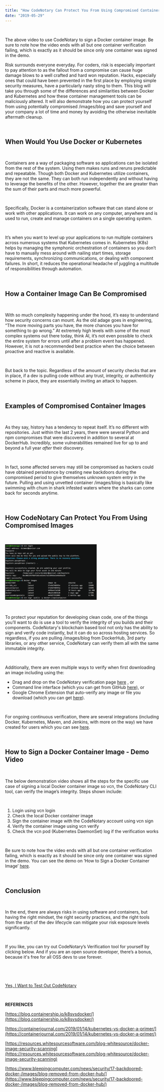 ```yaml
---
title: "How CodeNotary Can Protect You From Using Compromised Container Images"
date: "2019-05-29"
---
```


<script id="asciicast-245394" src="https://asciinema.org/a/245394.js" async></script>

 

The above video to use CodeNotary to sign a Docker container image. Be sure to note how the video ends with all but one container verification failing, which is exactly as it should be since only one container was signed in the demo.

Risk surrounds everyone everyday. For coders, risk is especially important to pay attention to as the fallout from a compromise can cause huge damage blows to a well crafted and hard won reputation. Hacks, especially ones that could have been prevented in the first place by employing simple security measures, have a particularly nasty sting to them. This blog will take you through some of the differences and similarities between Docker and Kubernetes and how these container management tools can be maliciously altered. It will also demonstrate how you can protect yourself from using potentially compromised /images/blog and save yourself and your company a lot of time and money by avoiding the otherwise inevitable aftermath cleanup.

 

## **When Would You Use Docker or Kubernetes**

 

Containers are a way of packaging software so applications can be isolated from the rest of the system. Using them makes runs and reruns predictable and repeatable. Though both Docker and Kubernetes utilize containers, they are not the same. They can both run independently and without having to leverage the benefits of the other. However, together the are greater than the sum of their parts and much more powerful.

 

Specifically, Docker is a containerization software that can stand alone or work with other applications. It can work on any computer, anywhere and is used to run, create and manage containers on a single operating system.

 

It’s when you want to level up your applications to run multiple containers across numerous systems that Kubernetes comes in. Kubernetes (K8s) helps by managing the symphonic orchestration of containers so you don’t have to manually mess around with nailing start times, storage requirements, synchronizing communications, or dealing with component failures. In short, it reduces the operational headache of juggling a multitude of responsibilities through automation.

 

## **How a Container Image Can Be Compromised**

 

With so much complexity happening under the hood, it’s easy to understand how security concerns can mount. As the old adage goes in engineering, “The more moving parts you have, the more chances you have for something to go wrong.” At extremely high levels with some of the most complex systems out there today, think AI, it’s not even possible to check the entire system for errors until after a problem event has happened. However, it is not a recommended best practice when the choice between proactive and reactive is available.

 

But back to the topic. Regardless of the amount of security checks that are in place, if a dev is pulling code without any trust, integrity, or authenticity scheme in place, they are essentially inviting an attack to happen.

 

## **Examples of Compromised Container Images**

 

As they say, history has a tendency to repeat itself. It’s no different with repositories. Just within the last 2 years, there were several Python and npm compromises that were discovered in addition to several at DockerHub. Incredibly, some vulnerabilities remained live for up to and beyond a full year _after_ their discovery.

 

In fact, some affected servers may still be compromised as hackers could have obtained persistence by creating new backdoors during the compromised period to give themselves unknown system entry in the future. Pulling and using unvetted container /images/blog is basically like swimming with chum in shark infested waters where the sharks can come back for seconds anytime.

 

## **How CodeNotary Can Protect You From Using Compromised Images**

 

![190530 - How CodeNotary Can Protect You From Using Compromised Container Images](/images/blog/190530-How-CodeNotary-Can-Protect-You-From-Using-Compromised-Container-Images-300x181.png)

 

To protect your reputation for developing clean code, one of the things you’ll want to do is use a tool to verify the integrity of you builds and their components. CodeNotary's blockchain based tool not only has the ability to sign and verify code instantly, but it can do so across hosting services. So regardless, if you are pulling /images/blog from DockerHub, 3rd party libraries, or any other service, CodeNotary can verify them all with the same immutable integrity.

 

Additionally, there are even multiple ways to verify when first downloading an image including using the:

- Drag and drop on the CodeNotary verification page [here](https://verify.codenotary.io) , or
- Command line interface (which you can get from GitHub [here](https://github.com/vchain-us)), or
- Google Chrome Extension that auto-verify any image or file you download (which you can get [here](https://chrome.google.com/webstore/detail/vchain-codenotary-downloa/mnloemedehacppeggbipipjlphdjpjcb?hl=en)).

 

For ongoing continuous verification, there are several integrations (including Docker, Kubernetes, Maven, and Jenkins, with more on the way) we have created for users which you can see [here](https://www.codenotary.io/integrations/).

 

## **How to Sign a Docker Container Image - Demo Video**

 

The below demonstration video shows all the steps for the specific use case of signing a local Docker container image so vcn, the CodeNotary CLI tool, can verify the image’s integrity. Steps shown include:

 

1. Login using vcn login
2. Check the local Docker container image
3. Sign the container image with the CodeNotary account using vcn sign
4. Verify the container image using vcn verify
5. Check the vcn pod (Kubernetes DaemonSet) log if the verification works

 

Be sure to note how the video ends with all but one container verification failing, which is exactly as it should be since only one container was signed in the demo. You can see the demo on ‘How to Sign a Docker Container Image’ [here](https://asciinema.org/a/BEHSBE7gS8Q4zB43lEKpMd47J).

 

## **Conclusion**

 

In the end, there are always risks in using software and containers, but having the right mindset, the right security practices, and the right tools from the start of the dev lifecycle can mitigate your risk exposure levels significantly.

 

If you like, you can try out CodeNotary’s Verification tool for yourself by clicking below. And if you are an open source developer, there’s a bonus, because it's free for all OSS devs to use forever.

 

 

[Yes, I Want to Test Out CodeNotary](https://dashboard.codenotary.io/auth/signup)

 

**REFERENCES**

[https://blog.containership.io/k8svsdocker/](https://blog.containership.io/k8svsdocker/)

[https://containerjournal.com/2019/01/14/kubernetes-vs-docker-a-primer/](https://containerjournal.com/2019/01/14/kubernetes-vs-docker-a-primer/)

[https://resources.whitesourcesoftware.com/blog-whitesource/docker-image-security-scanning](https://resources.whitesourcesoftware.com/blog-whitesource/docker-image-security-scanning)

[https://www.bleepingcomputer.com/news/security/17-backdoored-docker-/images/blog-removed-from-docker-hub/](https://www.bleepingcomputer.com/news/security/17-backdoored-docker-/images/blog-removed-from-docker-hub/)
